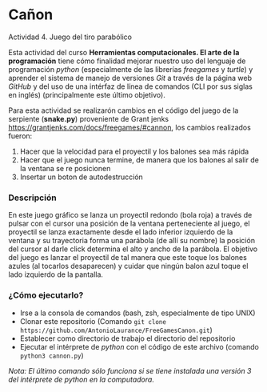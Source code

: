# Cañon 

Actividad 4. Juego del tiro parabólico

Esta actividad del curso **Herramientas computacionales. El arte de la programación** tiene cómo finalidad mejorar nuestro uso del lenguaje de programación *python* (especialmente de las librerías *freegames* y *turtle*) y aprender el sistema de manejo de versiones *Git* a través de la página web *GitHub* y del uso de una intérfaz de línea de comandos (CLI por sus siglas en inglés) (principalmente este último objetivo). 

Para esta actividad se realizarón cambios en el código del juego de la serpiente (**snake.py**) proveniente de Grant jenks <https://grantjenks.com/docs/freegames/#cannon>, los cambios realizados fueron:

1. Hacer que la velocidad para el proyectil y los balones sea más rápida
2. Hacer que el juego nunca termine, de manera que los balones al salir de la ventana se re posicionen
3. Insertar un boton de autodestrucción


### Descripción 
En este juego gráfico se lanza un proyectil redondo (bola roja) a través de pulsar con el cursor una posición de la ventana perteneciente al juego, el proyectil se lanza exactamente desde el lado inferior izquierdo de la ventana y su trayectoria forma una parábola (de allí su nombre) la posición del cursor al darle click determina el alto y ancho de la parábola. El objetivo del juego es lanzar el proyectil de tal manera que este toque los balones azules (al tocarlos desaparecen) y cuidar que ningún balon azul toque el lado izquierdo de la pantalla. 

### ¿Cómo ejecutarlo?
- Irse a la consola de comandos (bash, zsh, especialmente de tipo UNIX)
- Clonar este repositorio (Comando `git clone https://github.com/AntonioLaurance/FreeGamesCanon.git`)
- Establecer como directorio de trabajo el directorio del repositorio
- Ejecutar el intérprete de *python* con el código de este archivo (comando `python3 cannon.py`)

*Nota: El último comando sólo funciona si se tiene instalada una versión 3 del intérprete de python en la computadora.*
